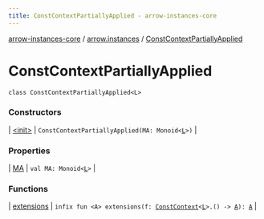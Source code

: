 ```yaml
---
title: ConstContextPartiallyApplied - arrow-instances-core
---
```


[arrow-instances-core](../../index.html) / [arrow.instances](../index.html) / [ConstContextPartiallyApplied](./index.html)

# ConstContextPartiallyApplied

`class ConstContextPartiallyApplied<L>`

### Constructors

| [&lt;init&gt;](-init-.html) | `ConstContextPartiallyApplied(MA: Monoid<`[`L`](index.html#L)`>)` |

### Properties

| [MA](-m-a.html) | `val MA: Monoid<`[`L`](index.html#L)`>` |

### Functions

| [extensions](extensions.html) | `infix fun <A> extensions(f: `[`ConstContext`](../-const-context/index.html)`<`[`L`](index.html#L)`>.() -> `[`A`](extensions.html#A)`): `[`A`](extensions.html#A) |

